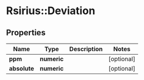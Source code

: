# Rsirius::Deviation



## Properties
Name | Type | Description | Notes
------------ | ------------- | ------------- | -------------
**ppm** | **numeric** |  | [optional] 
**absolute** | **numeric** |  | [optional] 


